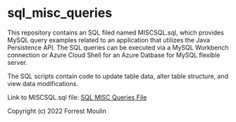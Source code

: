 # sql_misc_queries

This repository contains an SQL filed named MISCSQL.sql, which provides MySQL query examples related to an application that utilizes the Java Persistence API. The SQL queries can be executed via a MySQL Workbench connection or Azure Cloud Shell for an Azure Datbase for MySQL flexible server. 

The SQL scripts contain code to update table data, alter table structure, and view data modifications.

Link to MISCSQL.sql file: <a href="https://github.com/ffm5113/sql_misc_queries/blob/main/MISCSQL.sql">SQL MISC Queries File</a>

Copyright (c) 2022 Forrest Moulin
